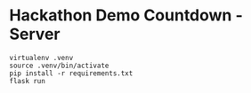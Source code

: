 # Hackathon Demo Countdown - Server
 
```
virtualenv .venv
source .venv/bin/activate
pip install -r requirements.txt
flask run
```
